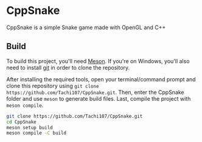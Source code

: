 # CppSnake

CppSnake is a simple Snake game made with OpenGL and C++

## Build

To build this project, you'll need [Meson](https://mesonbuild.com).
If you're on Windows, you'll also need to install [git](https://git-scm.com) in order to clone the repository.

After installing the required tools, open your terminal/command prompt and clone this repository using `git clone https://github.com/Tachi107/CppSnake.git`.
Then, enter the CppSnake folder and use `meson` to generate build files.
Last, compile the project with `meson compile`.

```sh
git clone https://github.com/Tachi107/CppSnake.git
cd CppSnake
meson setup build
meson compile -C build
```
